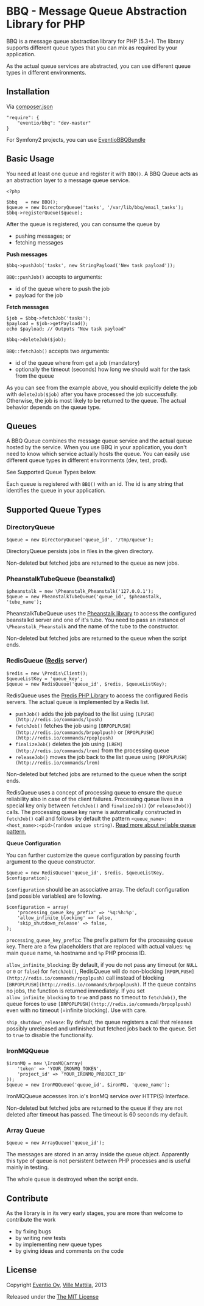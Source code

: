BBQ - Message Queue Abstraction Library for PHP
===============================================

BBQ is a message queue abstraction library for PHP (5.3+). The library supports
different queue types that you can mix as required by your application.

As the actual queue services are abstracted, you can use different queue types
in different environments.

Installation
------------

Via [composer.json](http://getcomposer.org/doc/01-basic-usage.md#composer-json-project-setup)

    "require": {
        "eventio/bbq": "dev-master"
    }

For Symfony2 projects, you can use [EventioBBQBundle](https://github.com/eventio/bbq-bundle)

Basic Usage
-----------

You need at least one queue and register it with `BBQ()`. A BBQ Queue acts as an
abstraction layer to a message queue service.

    <?php

    $bbq   = new BBQ();
    $queue = new DirectoryQueue('tasks', '/var/lib/bbq/email_tasks');
    $bbq->registerQueue($queue);

After the queue is registered, you can consume the queue by
 - pushing messages; or
 - fetching messages

**Push messages**

    $bbq->pushJob('tasks', new StringPayload('New task payload'));

`BBQ::pushJob()` accepts to arguments:
 - id of the queue where to push the job
 - payload for the job

**Fetch messages**

    $job = $bbq->fetchJob('tasks');
    $payload = $job->getPayload();
    echo $payload; // Outputs "New task payload"

    $bbq->deleteJob($job);

`BBQ::fetchJob()` accepts two arguments:
 - id of the queue where from get a job (mandatory)
 - optionally the timeout (seconds) how long we should wait for the task from the queue

As you can see from the example above, you should explicitly delete the job with `deleteJob($job)` after
you have processed the job successfully. Otherwise, the job is most likely to be returned to the queue.
The actual behavior depends on the queue type.

Queues
------

A BBQ Queue combines the message queue service and the actual queue hosted by the service.
When you use BBQ in your application, you don't need to know which service actually hosts the queue.
You can easily use different queue types in different environments (dev, test, prod).

See Supported Queue Types below.

Each queue is registered with `BBQ()` with an id. The id is any string that identifies the queue
in your application.

Supported Queue Types
---------------------

### DirectoryQueue

    $queue = new DirectoryQueue('queue_id', '/tmp/queue');

DirectoryQueue persists jobs in files in the given directory.

Non-deleted but fetched jobs are returned to the queue as new jobs.

### PheanstalkTubeQueue (beanstalkd)

    $pheanstalk = new \Pheanstalk_Pheanstalk('127.0.0.1');
    $queue = new PheanstalkTubeQueue('queue_id', $pheanstalk, 'tube_name');

PheanstalkTubeQueue uses the [Pheanstalk library](https://github.com/pda/pheanstalk) to access
the configured beanstalkd server and one of it's tube. You need to pass an instance of `\Pheanstalk_Pheanstalk` and
the name of the tube to the constructor.

Non-deleted but fetched jobs are returned to the queue when the script ends.

### RedisQueue ([Redis](http://redis.io/) server)

    $redis = new \Predis\Client();
    $queueListKey = 'queue_key';
    $queue = new RedisQueue('queue_id', $redis, $queueListKey);

RedisQueue uses the [Predis PHP Library](https://github.com/nrk/predis) to access
the configured Redis servers. The actual queue is implemented by a Redis list.

* `pushJob()` adds the job payload to the list using `[LPUSH](http://redis.io/commands/lpush)`
* `fetchJob()` fetches the job using `[BRPOPLPUSH](http://redis.io/commands/brpoplpush)` or `[RPOPLPUSH](http://redis.io/commands/rpoplpush)`
* `finalizeJob()` deletes the job using `[LREM](http://redis.io/commands/lrem)` from the processing queue
* `releaseJob()` moves the job back to the list queue using `[RPOPLPUSH](http://redis.io/commands/lrem)`

Non-deleted but fetched jobs are returned to the queue when the script ends.

RedisQueue uses a concept of processing queue to ensure the queue reliability also in case of the client
failures. Processing queue lives in a special key only between `fetchJob()` and `finalizeJob()` (or `releaseJob()`) calls.
The processing queue key name is automatically constructed in `fetchJob()` call and follows by default the pattern
`<queue_name>:<host_name>:<pid>(random unique string)`. [Read more about reliable queue pattern.](http://redis.io/commands/rpoplpush)

**Queue Configuration**

You can further customize the queue configuration by passing fourth argument to the queue constructor.

    $queue = new RedisQueue('queue_id', $redis, $queueListKey, $configuration);

`$configuration` should be an associative array. The default configuration (and possible variables) are following.

    $configuration = array(
        'processing_queue_key_prefix' => '%q:%h:%p',
        'allow_infinite_blocking' => false,
        'skip_shutdown_release' => false,
    );

`processing_queue_key_prefix`:  The prefix pattern for the processing queue key.
There are a few placeholders that are replaced with actual values:
`%q` main queue name, `%h` hostname and `%p` PHP process ID.

`allow_infinite_blocking`: By default, if you do not pass any timeout
(or `NULL` or `0` or `false`) for `fetchJob()`, RedisQueue will do
non-blocking `[RPOPLPUSH](http://redis.io/commands/rpoplpush)`
call instead of blocking `[BRPOPLPUSH](http://redis.io/commands/brpoplpush)`. If the queue
contains no jobs, the function is returned immediately. If you set `allow_infinite_blocking` to `true` and
pass no timeout to `fetchJob()`, the queue forces to use `[BRPOPLPUSH](http://redis.io/commands/brpoplpush)` even
with no timeout (=infinite blocking). Use with care.

`ship_shutdown_release`: By default, the queue registers a call that releases
possibly unreleased and unfinished but fetched jobs back to the queue. Set to `true` to
disable the functionality.

### IronMQQueue

    $ironMQ = new \IronMQ(array(
        'token' => 'YOUR_IRONMQ_TOKEN',
        'project_id' => 'YOUR_IRONMQ_PROJECT_ID'
    ));
    $queue = new IronMQQueue('queue_id', $ironMQ, 'queue_name');

IronMQQueue accesses Iron.io's IronMQ service over HTTP(S) Interface.

Non-deleted but fetched jobs are returned to the queue if they are not deleted after timeout has passed. The timeout
is 60 seconds my default.

### Array Queue

    $queue = new ArrayQueue('queue_id');

The messages are stored in an array inside the queue object. Apparently this type
of queue is not persistent between PHP processes and is useful mainly in testing.

The whole queue is destroyed when the script ends.

Contribute
----------

As the library is in its very early stages, you are more than welcome to contribute the work
 - by fixing bugs
 - by writing new tests
 - by implementing new queue types
 - by giving ideas and comments on the code

License
-------

Copyright [Eventio Oy](https://github.com/eventio), [Ville Mattila](https://github.com/vmattila), 2013

Released under the [The MIT License](http://www.opensource.org/licenses/mit-license.php)